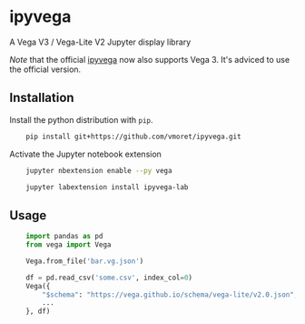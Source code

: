# ipyvega

A Vega V3 / Vega-Lite V2 Jupyter display library

*Note* that the official [ipyvega](https://github.com/vega/ipyvega/tree/vega3)
now also supports Vega 3. It's adviced to use the official version.

## Installation

Install the python distribution with `pip`.

```bash
    pip install git+https://github.com/vmoret/ipyvega.git
```

Activate the Jupyter notebook extension

```bash
    jupyter nbextension enable --py vega
```

```bash
    jupyter labextension install ipyvega-lab
```

## Usage

```python
    import pandas as pd
    from vega import Vega

    Vega.from_file('bar.vg.json')

    df = pd.read_csv('some.csv', index_col=0)
    Vega({
        "$schema": "https://vega.github.io/schema/vega-lite/v2.0.json",
        ...
    }, df)
```
